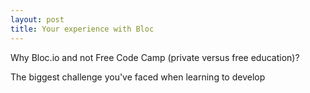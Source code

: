 ```yaml
---
layout: post
title: Your experience with Bloc 
---
```


Why Bloc.io and not Free Code Camp (private versus free education)?


The biggest challenge you've faced when learning to develop